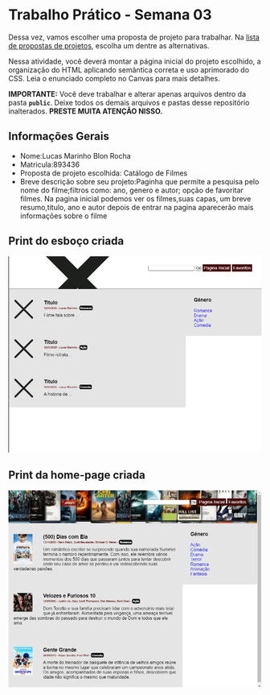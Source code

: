 # Trabalho Prático - Semana 03

Dessa vez, vamos escolher uma proposta de projeto para trabalhar. Na [lista de propostas de projetos](propostas-projetos.md), escolha um dentre as alternativas.

Nessa atividade, você deverá montar a página inicial do projeto escolhido, a organização do HTML aplicando semântica correta e uso aprimorado do CSS. Leia o enunciado completo no Canvas para mais detalhes.

**IMPORTANTE:** Você deve trabalhar e alterar apenas arquivos dentro da pasta **`public`**. Deixe todos os demais arquivos e pastas desse repositório inalterados. **PRESTE MUITA ATENÇÃO NISSO.**

## Informações Gerais

- Nome:Lucas Marinho Blon Rocha
- Matricula:893436
- Proposta de projeto escolhida: Catálogo de Filmes
- Breve descrição sobre seu projeto:Paginha que permite a pesquisa pelo nome do filme;filtros como: ano, genero e autor; opção de favoritar filmes.
Na pagina inicial podemos ver os filmes,suas capas, um breve resumo,titulo, ano e autor
depois de entrar na pagina aparecerão mais informações sobre o filme 


## Print do esboço criada

![alt text](image.png)


## Print da home-page criada

![alt text](image-1.png)
